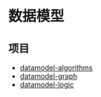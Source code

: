 # 数据模型

## 项目


+ [datamodel-algorithms](datamodel-algorithms.md)
+ [datamodel-graph](datamodel-graph.md)
+ [datamodel-logic](datamodel-logic.md)
